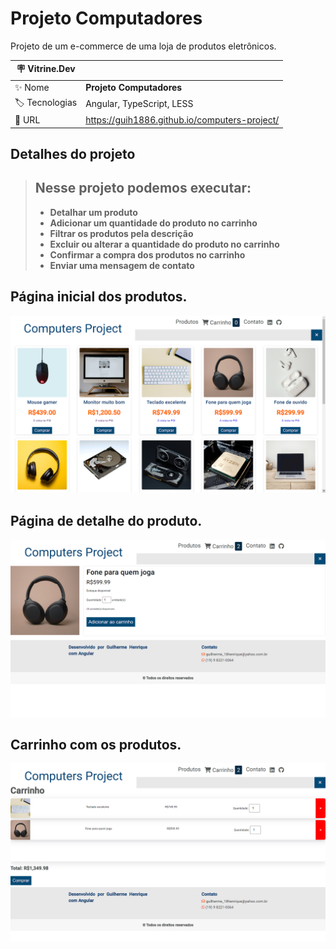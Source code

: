 # Projeto Computadores

Projeto de um e-commerce de uma loja de produtos eletrônicos.

| :placard: Vitrine.Dev |     |
| -------------  | --- |
| :sparkles: Nome        | **Projeto Computadores**
| :label: Tecnologias | Angular, TypeScript, LESS
| :rocket: URL         | https://guih1886.github.io/computers-project/

## Detalhes do projeto

> ## Nesse projeto podemos executar:
>
> - **Detalhar um produto**
> - **Adicionar um quantidade do produto no carrinho**
> - **Filtrar os produtos pela descrição**
> - **Excluir ou alterar a quantidade do produto no carrinho**
> - **Confirmar a compra dos produtos no carrinho**
> - **Enviar uma mensagem de contato**


<!-- Inserir imagem com a #vitrinedev ao final do link -->
## Página inicial dos produtos.
![](src/app/assets/img1.png#vitrinedev)
## Página de detalhe do produto.
![](src/app/assets/img2.png)
## Carrinho com os produtos.
![](src/app/assets/img3.png)
